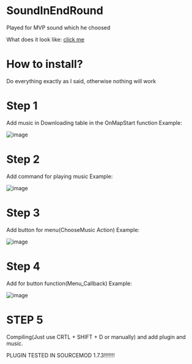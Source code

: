 # SoundInEndRound
Played for MVP sound which he choosed

What does it look like: <a href="https://youtu.be/eXW95MTtC9A">click me</a>

# How to install?
Do everything exactly as I said, otherwise nothing will work

# Step 1
Add music in Downloading table in the OnMapStart function
  Example:
  
  ![image](https://github.com/zloybik/SoundInEndRound/assets/106350231/ba2c8cb3-4ac8-4171-98f5-b085a6f4177f)
    
# Step 2
Add command for playing music
  Example:
  
  ![image](https://github.com/zloybik/SoundInEndRound/assets/106350231/ee88a737-de59-4e64-8d30-aa3d3983d839)
    
# Step 3
Add button for menu(ChooseMusic Action)
  Example:
  
  ![image](https://github.com/zloybik/SoundInEndRound/assets/106350231/06ec8e97-4278-4a69-9b6e-c1f899663b63)

# Step 4
Add for button function(Menu_Callback)
  Example:
  
  ![image](https://github.com/zloybik/SoundInEndRound/assets/106350231/2ad0de17-7444-4d14-a3e0-bc908a8c3a6e)

# STEP 5
Compiling(Just use CRTL + SHIFT + D or manually) and add plugin and music.

PLUGIN TESTED IN SOURCEMOD 1.7.3!!!!!!!


